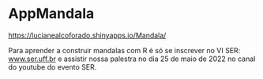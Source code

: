 # AppMandala

https://lucianealcoforado.shinyapps.io/Mandala/

Para aprender a construir mandalas com R é só se inscrever no VI SER: www.ser.uff.br e assistir nossa palestra no dia 25 de maio de 2022 no canal do youtube do evento SER.
